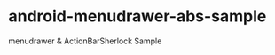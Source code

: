 android-menudrawer-abs-sample
=============================

menudrawer &amp; ActionBarSherlock Sample